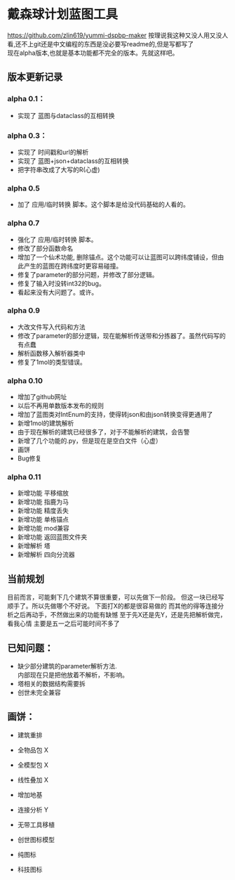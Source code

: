 
# 戴森球计划蓝图工具
https://github.com/zlin619/yummi-dspbp-maker
按理说我这种又没人用又没人看,还不上git还是中文编程的东西是没必要写readme的,但是写都写了  
现在alpha版本,也就是基本功能都不完全的版本。先就这样吧。  

## 版本更新记录

### alpha 0.1：
- 实现了 蓝图与dataclass的互相转换

### alpha 0.3：
- 实现了 时间戳和url的解析
- 实现了 蓝图+json+dataclass的互相转换
- 把字符串改成了大写的R(心虚)

### alpha 0.5
- 加了 应用/临时转换 脚本。这个脚本是给没代码基础的人看的。

### alpha 0.7
- 强化了 应用/临时转换 脚本。
- 修改了部分函数命名
- 增加了一个仙术功能, 删除锚点。这个功能可以让蓝图可以跨纬度铺设，但由此产生的蓝图在跨纬度时更容易碰撞。
- 修复了parameter的部分问题，并修改了部分逻辑。
- 修复了输入时没转int32的bug。
- 看起来没有大问题了。或许。

### alpha 0.9
- 大改文件写入代码和方法
- 修改了parameter的部分逻辑，现在能解析传送带和分拣器了。虽然代码写的有点蠢
- 解析函数移入解析器类中
- 修复了1mol的类型错误。

### alpha 0.10
- 增加了github网址
- 以后不再用单数版本发布的规则
- 增加了蓝图类对IntEnum的支持，使得转json和由json转换变得更通用了
- 新增1mol的建筑解析
- 由于现在解析的建筑已经很多了，对于不能解析的建筑，会告警
- 新增了几个功能的.py，但是现在是空白文件（心虚）
- 画饼
- Bug修复

### alpha 0.11
- 新增功能 平移缩放
- 新增功能 指鹿为马
- 新增功能 精度丢失
- 新增功能 单格锚点
- 新增功能 mod兼容
- 新增功能 返回蓝图文件夹
- 新增解析 塔
- 新增解析 四向分流器

## 当前规划
目前而言，可能剩下几个建筑不算很重要，可以先做下一阶段。
但这一块已经写顺手了。所以先做哪个不好说。
下面打X的都是很容易做的
而其他的得等连接分析之后再动手，不然做出来的功能有缺憾
至于先X还是先Y，还是先把解析做完，看我心情
主要是五一之后可能时间不多了


## 已知问题：
- 缺少部分建筑的parameter解析方法.  
  内部现在只是把他放着不解析，不影响。
- 塔相关的数据结构需要拆
- 创世未完全兼容

## 画饼：
- 建筑重排
- 全物品包 X
- 全模型包 X
- 线性叠加 X
- 增加地基
- 连接分析 Y
- 无带工具移植

- 创世图标模型
- 纯图标
- 科技图标
